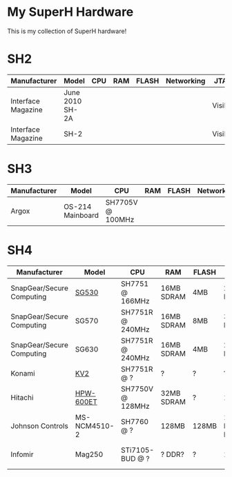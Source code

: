 # My SuperH Hardware

This is my collection of SuperH hardware!

# SH2
| Manufacturer | Model | CPU | RAM | FLASH | Networking | JTAG | Notes |
| ------------ | ----- | --- | --- | ----- | ---------- | ---- | ----- |
| Interface Magazine | June 2010 SH-2A |  | | | | Visible | 
| Interface Magazine | SH-2 |  | | | | Visible | 

# SH3
| Manufacturer | Model | CPU | RAM | FLASH | Networking | JTAG | Notes |
| ------------ | ----- | --- | --- | ----- | ---------- | ---- | ----- |
| Argox | OS-214 Mainboard | SH7705V @ 100MHz |  | | | |

# SH4
| Manufacturer | Model | CPU | RAM | FLASH | Networking | JTAG | Notes |
| ------------ | ----- | --- | --- | ----- | ---------- | ---- | ----- |
| SnapGear/Secure Computing | [SG530](snapgear/sg530/README.md) | SH7751 @ 166MHz | 16MB SDRAM | 4MB | 2x RTL8139C+ | Yes | |
| SnapGear/Secure Computing | SG570 | SH7751R @ 240MHz | 16MB SDRAM | 8MB | 3x RTL8139C+ | Yes | |
| SnapGear/Secure Computing | SG630 | SH7751R @ 240MHz | 16MB SDRAM | 4MB | 2x RTL8139C+ | Visible Untested | PCI VPN  Card |
| Konami | [KV2](kv2/README.md) | SH7751R @ ? | ? | ? | ? | Visible Untested | GPU: SiS 315 |
| Hitachi | [HPW-600ET](hpw-600et/README.md) | SH7750V @ 128MHz | 32MB SDRAM | ? | 1x Modem | Not Visible | Tablet w/ Touchscreen, WinCE  |
| Johnson Controls | MS-NCM4510-2 | SH7760 @ ? | 128MB | 128MB | 1x LAN91C111-NS | Visible Untested | UART Controller |
| Infomir | Mag250 | STi7105-BUD @ ? | ? DDR? | ? | 1x ? | Yes (Maybe Locked?) | HDMI & USB |

